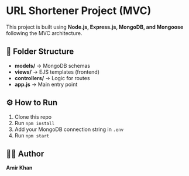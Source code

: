# URL Shortener Project (MVC)

This project is built using **Node.js, Express.js, MongoDB, and Mongoose** following the MVC architecture.

## 📂 Folder Structure
- **models/** → MongoDB schemas
- **views/** → EJS templates (frontend)
- **controllers/** → Logic for routes
- **app.js** → Main entry point

## ⚙️ How to Run
1. Clone this repo
2. Run `npm install`
3. Add your MongoDB connection string in `.env`
4. Run `npm start`

## 🧑‍💻 Author
**Amir Khan**
